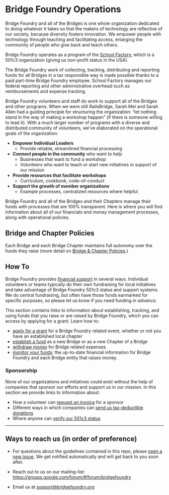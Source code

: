 # Bridge Foundry Operations

Bridge Foundry and all of the Bridges is one whole organization dedicated to doing whatever it takes so that the makers of technology are reflective of our society, because diversity fosters innovation. We empower people with technology through teaching and facilitating access, enlarging the community of people who give back and teach others.

Bridge Foundry operates as a program of the [School Factory](http://schoolfactory.org), which is a 501c3 organization (giving us non-profit status in the USA).

The Bridge Foundry work of collecting, tracking, distributing and reporting funds for all Bridges in a tax responsible way is made possible thanks to a paid part-time Bridge Foundry employee. School Factory manages our federal reporting and other administrative overhead such as reimbursements and expense tracking.

Bridge Foundry volunteers and staff do work to support all of the Bridges and other programs.  When we were still RailsBridge, Sarah Mei and Sarah Allen had a guiding principle for structuring the organization: “let nothing stand in the way of making a workshop happen”  (if there is someone willing to lead it).  With a much larger number of programs with a diverse and distributed community of volunteers, we've elaborated on the operational goals of the organization:

* **Empower Individual Leaders**
  * Provide reliable, streamlined financial processing
* **Connect people in the community** who want to help
  * Businesses that want to fund a workshop
  * Volunteers who want to teach or start new initiatives in support of our mission
* **Provide resources that facilitate workshops**
  * Curriculum, cookbook, code-of-conduct
* **Support the growth of member organizations**
  * Example processes, centralized resources where helpful

Bridge Foundry and all of the Bridges and their Chapters manage their funds with processes that are 100% transparent.  Here is where you will find information about all of our financials and money management processes, along with operational policies.

## Bridge and Chapter Policies
Each Bridge and each Bridge Chapter maintains full autonomy over the funds they raise (more detail on [Bridge & Chapter Policies](bridge-chapter-policies.md).)

## How To

Bridge Foundry provides [financial support](financial-support) in several ways. Individual volunteers or teams typically do their own fundraising for local initiatives and take advantage of Bridge Foundry 501c3 status and support systems. We do central fundraising, but often have those funds earmarked for specific purposes, so please let us know if you need funding _in advance_.

This section contains links to information about establishing, tracking, and using funds that you raise or are raised by Bridge Foundry, which you can access by applying for a grant.  Learn how to:

- [apply for a grant](financial-support/workshop-grant-applications.md) for a Bridge Foundry related event, whether or not you have an established local chapter
- [establish a fund](sponsorship) as a new Bridge or as a new Chapter of a Bridge
- [withdraw money](using-funds) for Bridge related expenses
- [monitor your funds](monitoring-your-funds.md): the up-to-date financial information for Bridge Foundry and each Bridge entity that raises money.

### Sponsorship
None of our organizations and initiatives could exist without the help of companies that sponsor our efforts and support us in our mission. In this section we provide links to information about:

- How a volunteer can [request an invoice](/sponsorship/request-invoice.md) for a sponsor
- Different ways in which companies can [send us tax-deductible donations](/sponsorship/submit-payment.md)
- Where anyone can [verify our 501c3 status](/sponsorship/verify-501c3-status.md)

----
## Ways to reach us (in order of preference)

- For questions about the guidelines contained in this repo, please [open a new issue](https://github.com/bridgefoundry/finances/issues). We get notified automatically and will get back to you soon after.

- Reach out to us on our mailing-list:
https://groups.google.com/forum/#!forum/bridgefoundry

- Email us at support@bridgefoundry.org
